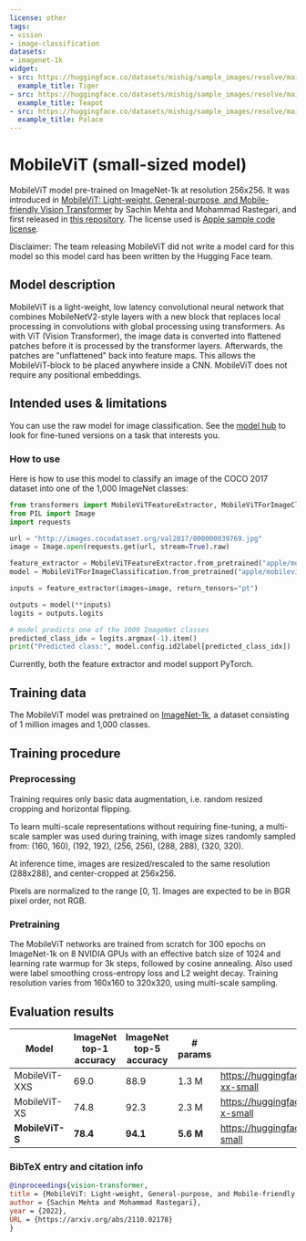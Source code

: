 ```yaml
---
license: other
tags:
- vision
- image-classification
datasets:
- imagenet-1k
widget:
- src: https://huggingface.co/datasets/mishig/sample_images/resolve/main/tiger.jpg
  example_title: Tiger
- src: https://huggingface.co/datasets/mishig/sample_images/resolve/main/teapot.jpg
  example_title: Teapot
- src: https://huggingface.co/datasets/mishig/sample_images/resolve/main/palace.jpg
  example_title: Palace
---
```


# MobileViT (small-sized model)

MobileViT model pre-trained on ImageNet-1k at resolution 256x256. It was introduced in [MobileViT: Light-weight, General-purpose, and Mobile-friendly Vision Transformer](https://arxiv.org/abs/2110.02178) by Sachin Mehta and Mohammad Rastegari, and first released in [this repository](https://github.com/apple/ml-cvnets). The license used is [Apple sample code license](https://github.com/apple/ml-cvnets/blob/main/LICENSE).

Disclaimer: The team releasing MobileViT did not write a model card for this model so this model card has been written by the Hugging Face team.

## Model description

MobileViT is a light-weight, low latency convolutional neural network that combines MobileNetV2-style layers with a new block that replaces local processing in convolutions with global processing using transformers. As with ViT (Vision Transformer), the image data is converted into flattened patches before it is processed by the transformer layers. Afterwards, the patches are "unflattened" back into feature maps. This allows the MobileViT-block to be placed anywhere inside a CNN. MobileViT does not require any positional embeddings.

## Intended uses & limitations

You can use the raw model for image classification. See the [model hub](https://huggingface.co/models?search=mobilevit) to look for fine-tuned versions on a task that interests you.

### How to use

Here is how to use this model to classify an image of the COCO 2017 dataset into one of the 1,000 ImageNet classes:

```python
from transformers import MobileViTFeatureExtractor, MobileViTForImageClassification
from PIL import Image
import requests

url = "http://images.cocodataset.org/val2017/000000039769.jpg"
image = Image.open(requests.get(url, stream=True).raw)

feature_extractor = MobileViTFeatureExtractor.from_pretrained("apple/mobilevit-small")
model = MobileViTForImageClassification.from_pretrained("apple/mobilevit-small")

inputs = feature_extractor(images=image, return_tensors="pt")

outputs = model(**inputs)
logits = outputs.logits

# model predicts one of the 1000 ImageNet classes
predicted_class_idx = logits.argmax(-1).item()
print("Predicted class:", model.config.id2label[predicted_class_idx])
```

Currently, both the feature extractor and model support PyTorch.

## Training data

The MobileViT model was pretrained on [ImageNet-1k](https://huggingface.co/datasets/imagenet-1k), a dataset consisting of 1 million images and 1,000 classes. 

## Training procedure

### Preprocessing

Training requires only basic data augmentation, i.e. random resized cropping and horizontal flipping. 

To learn multi-scale representations without requiring fine-tuning, a multi-scale sampler was used during training, with image sizes randomly sampled from: (160, 160), (192, 192), (256, 256), (288, 288), (320, 320).

At inference time, images are resized/rescaled to the same resolution (288x288), and center-cropped at 256x256.

Pixels are normalized to the range [0, 1]. Images are expected to be in BGR pixel order, not RGB.

### Pretraining

The MobileViT networks are trained from scratch for 300 epochs on ImageNet-1k on 8 NVIDIA GPUs with an effective batch size of 1024 and learning rate warmup for 3k steps, followed by cosine annealing. Also used were label smoothing cross-entropy loss and L2 weight decay. Training resolution varies from 160x160 to 320x320, using multi-scale sampling.

## Evaluation results

| Model            | ImageNet top-1 accuracy | ImageNet top-5 accuracy | # params  | URL                                             |
|------------------|-------------------------|-------------------------|-----------|-------------------------------------------------|
| MobileViT-XXS    | 69.0                    | 88.9                    | 1.3 M     | https://huggingface.co/apple/mobilevit-xx-small |
| MobileViT-XS     | 74.8                    | 92.3                    | 2.3 M     | https://huggingface.co/apple/mobilevit-x-small  |
| **MobileViT-S**  | **78.4**                | **94.1**                | **5.6 M** | https://huggingface.co/apple/mobilevit-small    |

### BibTeX entry and citation info

```bibtex
@inproceedings{vision-transformer,
title = {MobileViT: Light-weight, General-purpose, and Mobile-friendly Vision Transformer},
author = {Sachin Mehta and Mohammad Rastegari},
year = {2022},
URL = {https://arxiv.org/abs/2110.02178}
}
```
